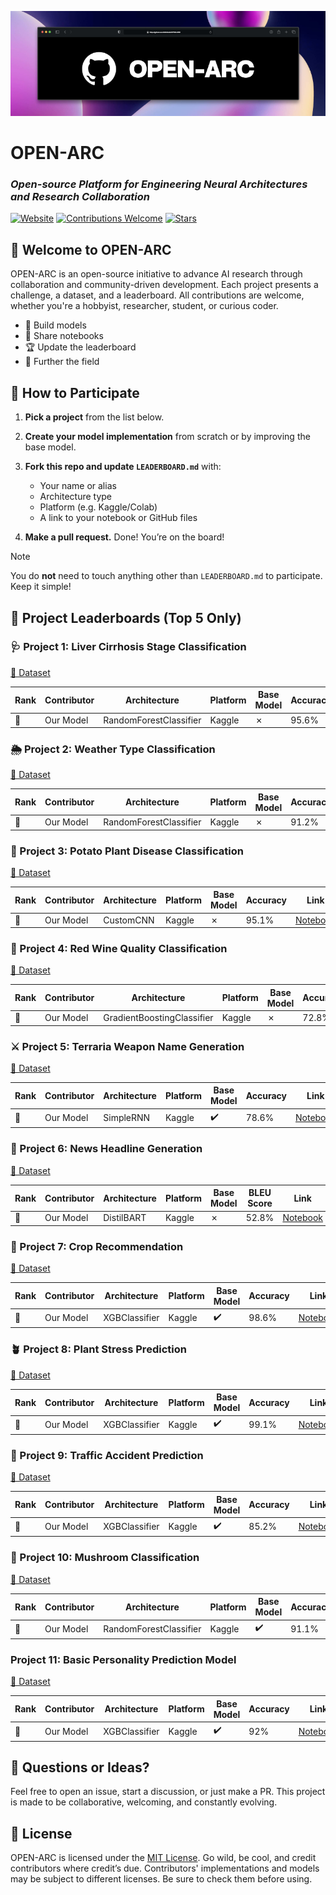 ![OPEN-ARC title image](https://github.com/Infinitode/OPEN-ARC/blob/main/open-arc.jpeg?raw=true)

# OPEN-ARC

### *Open-source Platform for Engineering Neural Architectures and Research Collaboration*

[![Website](https://img.shields.io/badge/OpenARC-Website-green?logo=firefox)](https://open-arc.netlify.app)
[![Contributions Welcome](https://img.shields.io/badge/contributions-welcome-blue.svg)](https://github.com/Infinitode/OPEN-ARC/pulls)
[![Stars](https://img.shields.io/github/stars/Infinitode/OPEN-ARC?style=social)](https://github.com/Infinitode/OPEN-ARC/stargazers)

## 👋 Welcome to OPEN-ARC

OPEN-ARC is an open-source initiative to advance AI research through collaboration and community-driven development. Each project presents a challenge, a dataset, and a leaderboard. All contributions are welcome, whether you're a hobbyist, researcher, student, or curious coder.

- 🧠 Build models
- 🧪 Share notebooks
- 🏆 Update the leaderboard
- 🚀 Further the field

## 🔧 How to Participate

1. **Pick a project** from the list below.
2. **Create your model implementation** from scratch or by improving the base model.
3. **Fork this repo and update `LEADERBOARD.md`** with:

   * Your name or alias
   * Architecture type
   * Platform (e.g. Kaggle/Colab)
   * A link to your notebook or GitHub files
4. **Make a pull request.** Done! You’re on the board!

> [!NOTE]
> You do **not** need to touch anything other than `LEADERBOARD.md` to participate. Keep it simple!


## 📁 Project Leaderboards (Top 5 Only)

### 🩺 Project 1: Liver Cirrhosis Stage Classification

[🔗 Dataset](https://www.kaggle.com/datasets/aadarshvelu/liver-cirrhosis-stage-classification)

| Rank | Contributor | Architecture           | Platform | Base Model | Accuracy | Link                                            |
| ---- | ----------- | ---------------------- | -------- | ---------- | -------- | ----------------------------------------------- |
| 🥇   | Our Model   | RandomForestClassifier | Kaggle   | ✗          | 95.6%    | [Notebook](Project-1-LCSC/project-1-lcsc.ipynb) |

### 🌦️ Project 2: Weather Type Classification

[🔗 Dataset](https://www.kaggle.com/datasets/nikhil7280/weather-type-classification)

| Rank | Contributor | Architecture           | Platform | Base Model | Accuracy | Link                                          |
| ---- | ----------- | ---------------------- | -------- | ---------- | -------- | --------------------------------------------- |
| 🥇   | Our Model   | RandomForestClassifier | Kaggle   | ✗          | 91.2%    | [Notebook](Project-2-WTC/project-2-wtc.ipynb) |

### 🥔 Project 3: Potato Plant Disease Classification

[🔗 Dataset](https://www.kaggle.com/datasets/hafiznouman786/potato-plant-diseases-data)

| Rank | Contributor | Architecture | Platform | Base Model | Accuracy | Link                                            |
| ---- | ----------- | ------------ | -------- | ---------- | -------- | ----------------------------------------------- |
| 🥇   | Our Model   | CustomCNN    | Kaggle   | ✗          | 95.1%    | [Notebook](Project-3-PPDC/project-3-ppdc.ipynb) |

### 🍷 Project 4: Red Wine Quality Classification

[🔗 Dataset](https://www.kaggle.com/datasets/uciml/red-wine-quality-cortez-et-al-2009)

| Rank | Contributor | Architecture               | Platform | Base Model | Accuracy | Link                                            |
| ---- | ----------- | -------------------------- | -------- | ---------- | -------- | ----------------------------------------------- |
| 🥇   | Our Model   | GradientBoostingClassifier | Kaggle   | ✗          | 72.8%    | [Notebook](Project-4-RWQC/project-4-rwqc.ipynb) |

### ⚔️ Project 5: Terraria Weapon Name Generation

[🔗 Dataset](https://www.kaggle.com/datasets/acr1209/all-terraria-weapons-dps-v-1449)

| Rank | Contributor | Architecture | Platform | Base Model | Accuracy | Link                                            |
| ---- | ----------- | ------------ | -------- | ---------- | -------- | ----------------------------------------------- |
| 🥇   | Our Model   | SimpleRNN    | Kaggle   | ✔️         | 78.6%    | [Notebook](Project-5-TWNG/project-5-twng.ipynb) |

### 📰 Project 6: News Headline Generation

[🔗 Dataset](https://www.kaggle.com/datasets/sunnysai12345/news-summary)

| Rank | Contributor | Architecture | Platform | Base Model | BLEU Score | Link                                          |
| ---- | ----------- | ------------ | -------- | ---------- | ---------- | --------------------------------------------- |
| 🥇   | Our Model   | DistilBART   | Kaggle   | ✗          | 52.8%      | [Notebook](Project-6-NHG/project-6-nhg.ipynb) |

### 🌾 Project 7: Crop Recommendation

[🔗 Dataset](https://www.kaggle.com/datasets/varshitanalluri/crop-recommendation-dataset)

| Rank | Contributor | Architecture  | Platform | Base Model | Accuracy | Link                                        |
| ---- | ----------- | ------------- | -------- | ---------- | -------- | ------------------------------------------- |
| 🥇   | Our Model   | XGBClassifier | Kaggle   | ✔️         | 98.6%    | [Notebook](Project-7-CR/project-7-cr.ipynb) |

### 🪴 Project 8: Plant Stress Prediction

[🔗 Dataset](https://www.kaggle.com/datasets/ziya07/plant-health-data)

| Rank | Contributor | Architecture  | Platform | Base Model | Accuracy | Link                                            |
| ---- | ----------- | ------------- | -------- | ---------- | -------- | ----------------------------------------------- |
| 🥇   | Our Model   | XGBClassifier | Kaggle   | ✔️         | 99.1%    | [Notebook](Project-8-PSPM/project-8-pspm.ipynb) |

### 🚗 Project 9: Traffic Accident Prediction

[🔗 Dataset](https://www.kaggle.com/datasets/denkuznetz/traffic-accident-prediction)

| Rank | Contributor | Architecture  | Platform | Base Model | Accuracy | Link                                            |
| ---- | ----------- | ------------- | -------- | ---------- | -------- | ----------------------------------------------- |
| 🥇   | Our Model   | XGBClassifier | Kaggle   | ✔️         | 85.2%    | [Notebook](Project-9-TAPM/project-9-tapm.ipynb) |

### 🍄 Project 10: Mushroom Classification

[🔗 Dataset](https://www.kaggle.com/datasets/uciml/mushroom-classification)

| Rank | Contributor | Architecture           | Platform | Base Model | Accuracy | Link                                            |
| ---- | ----------- | ---------------------- | -------- | ---------- | -------- | ----------------------------------------------- |
| 🥇   | Our Model   | RandomForestClassifier | Kaggle   | ✔️         | 91.1%    | [Notebook](Project-10-MCM/project-10-mcm.ipynb) |

### Project 11: Basic Personality Prediction Model

[🔗 Dataset](https://www.kaggle.com/datasets/hardikchhipa28/personality-dataset-introvert-or-extrovert)

| Rank | Contributor | Architecture           | Platform | Base Model | Accuracy | Link                                            |
| ---- | ----------- | ---------------------- | -------- | ---------- | -------- | ----------------------------------------------- |
| 🥇   | Our Model   | XGBClassifier | Kaggle   | ✔️         | 92%    | [Notebook](Project-11-BPPM/project-11-bppm.ipynb) |

## 💬 Questions or Ideas?

Feel free to open an issue, start a discussion, or just make a PR. This project is made to be collaborative, welcoming, and constantly evolving.


## 🪪 License

OPEN-ARC is licensed under the [MIT License](LICENSE). Go wild, be cool, and credit contributors where credit’s due. Contributors' implementations and models may be subject to different licenses. Be sure to check them before using.
